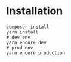 # Installation
```
composer install
yarn install
# dev env
yarn encore dev
# prod env
yarn encore production
```
